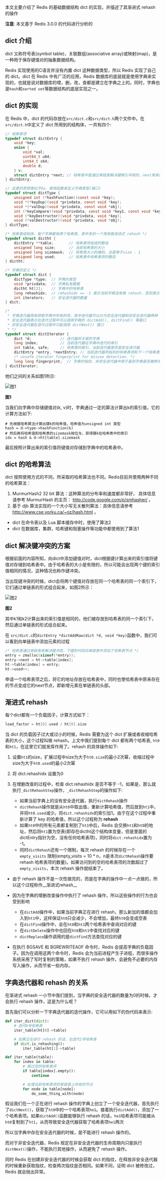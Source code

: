 
本文主要介绍了 Redis 的基础数据结构 dict 的实现，并描述了其渐进式 rehash 的操作

__注意__: 本文基于 Redis 3.0.0 的代码进行分析的

<!--more-->

## dict 介绍

dict 又称符号表(symbol table)，关联数组(associative array)或映射(map)，是一种用于保存键值对的抽象数据结构。

Redis 实现使用的C语言并没有内置 dict 这种数据类型，所以 Redis 实现了自己的 dict。dict 在 Redis 中有广泛的应用，Redis 数据库的底层就是使用字典来实现的，也就是说对数据库的增，删，改，查都是建立在字典之上的。同时，字典也是`hash`和`sorted set`等数据结构的底层实现之一。

## dict 的实现

在 Redis 中，dict 的代码存放在`src/dict.c`和`src/dict.h`两个文件中。在`src/dict.h`中定义了 dict 所用到的结构体，一共有四个:

```c
// 哈希表项
typedef struct dictEntry {
    void *key;
    union {
        void *val;
        uint64_t u64;
        int64_t s64;
        double d;
    } v;
    struct dictEntry *next; // 哈希表中是通过单链表解决键索引冲突的，next用来指向同一个键索引下的下一个元素
} dictEntry;

// 这里的思想类似于Go，使用函数来定义字典类型(接口)
typedef struct dictType {
    unsigned int (*hashFunction)(const void *key);
    void *(*keyDup)(void *privdata, const void *key);
    void *(*valDup)(void *privdata, const void *obj);
    int (*keyCompare)(void *privdata, const void *key1, const void *key2);
    void (*keyDestructor)(void *privdata, void *key);
    void (*valDestructor)(void *privdata, void *obj);
} dictType;

/* 哈希表结构体，每个字典都有两个哈希表，其中多的一个用来做渐进式 rehash */
typedef struct dictht {
    dictEntry **table;       // 哈希表项组成的数组
    unsigned long size;      // 当前哈希表的大小
    unsigned long sizemask;  // 哈希表大小的掩码，总是等于size - 1
    unsigned long used;      // 哈希表中哈希表项的数目
} dictht;

/* 字典的定义 */
typedef struct dict {
    dictType *type;  // 字典的类型
    void *privdata;  // 字典私有数据
    dictht ht[2];    // 字典中的哈希表
    long rehashidx;  // rehashidx == -1 表示当前字典没有做 rehash，否则表示当前字典正在进行 rehash 操作
    int iterators;   // 安全迭代器的数量
} dict;

/*
 * 字典迭代器用来获取字典中所有的项，其中迭代器可以分为安全迭代器和非安全迭代器两种
 * 安全迭代器表示在迭代过程中可以调用字典的 dictAdd(), dictFind() 等接口
 * 非安全迭代器在迭代过程中只能调用 dictNext() 接口
 * */
typedef struct dictIterator {
    dict *d;             // 迭代器所关联的字典
    long index;          // 当前迭代器在字典中迭代的索引
    int table, safe;     // 哈希表的索引，当前迭代器是否是安全迭代器
    dictEntry *entry, *nextEntry; // 当前迭代器所指向的哈希表项和下一个哈希表项
    /* unsafe iterator fingerprint for misuse detection. */
    long long fingerprint;  // 字典的指纹，非安全迭代器中用于鉴别字典是否被修改过
} dictIterator;
```

他们之间的关系如图1所示:

![图1](https://passage-1253400711.cos.ap-beijing.myqcloud.com/2018-03-10-054715.png)

__图1__

当我们向字典中存储键值对(k, v)时，字典通过一定的算法计算出k的索引值，它的计算方法如下:

```
# 先根据哈希算法计算出键k的哈希值，哈希值为unsigned int 类型
hash = d->type->hashFunction(k)
# 然后再将哈希值和哈希表的sizemask按位与，获得键k在哈希表中的索引
idx = hash & d->ht[table].sizemask
```

最后按照计算出来的索引值将键值对存储到字典中的哈希表中。

## dict 的哈希算法

dict 按照使用方式的不同，所采取的哈希算法也不同。Redis目前共使用两种不同的哈希算法：

1. MurmurHash2 32 bit 算法：这种算法的分布率和速度都非常好， 具体信息请参考 MurmurHash 的主页： http://code.google.com/p/smhasher/ 。
2. 基于 djb 算法实现的一个大小写无关散列算法：具体信息请参考 http://www.cse.yorku.ca/~oz/hash.html 。

+ dict 在命令表以及 Lua 脚本缓存中时，使用了算法2
+ dict 在数据库，集群，哈希键和阻塞操作等功能中都使用到了算法1

## dict 解决键冲突的方案

根据前面的内容所知，向dict中添加键值对时，dict根据键计算出来的索引值将键值对存储到哈希表中。由于哈希表的大小是有限的，所以可能会出现两个键的索引值相同的情况，这种情况也称作键冲突。

当出现键冲突的时候，dict会将两个键值对存放在同一个哈希表的同一个索引下，它们通过单链表的形式组合起来，如图2所示：

![图2](https://passage-1253400711.cos.ap-beijing.myqcloud.com/2018-03-13-155621.jpg)

__图2__

其中k1和k2计算出来的索引值是相同的，他们被存放到哈希表的同一个索引下，然后通过单链表的形式组合起来。

在 `src/dict.c`的`dictEntry *dictAddRaw(dict *d, void *key)`函数中，我们可以看到向单链表中添加元素的过程

```c
/* 哈希表通过单链表来解决键冲突，下面的代码向单链表中添加了哈希表节点 */
entry = zmalloc(sizeof(*entry));
entry->next = ht->table[index];
ht->table[index] = entry;
ht->used++;
```

申请一个哈希表项之后，将它的地址存放在哈希表中，同时也使哈希表中原来存在的节点变成它的next节点，即新增元素在单链表的头部。

## 渐进式 rehash

每个dict都有一个负载因子，计算方式如下：

```c
load_factor = ht[0].used / ht[0].size
```

当 dict 的负载因子过大或过小的时候，Redis 需要为这个 dict 扩展或者收缩哈希表的大小，这个过程叫做 rehash。上文中我们提到每个 dict 都有两个哈希表, `ht0`和`ht1`，在这里它们就发挥作用了。rehash 的具体操作如下:

1. 设置`ht1`的size，扩展过程中size为大于`ht0.size`的最小2次幂，收缩过程中size为大于`ht0.used`的最小2次幂
2. 将 dict.rehashidx 设置为0
3. 在增删改查的过程中，检查 dict.rehashidx 是否不等于 -1，如果是，那么就执行`_dictRehashStep`操作，`_dictRehashStep`的操作如下:

	+ 如果当前字典上的没有安全迭代器，执行`dictRehash`操作
	+ `dictRehash`操作就是从`ht0`中取出值，重新计算哈希值，然后放到`ht1`中，并将`ht0.used`减少。将`dict.rehashidx`的索引加1。由于在这个过程中重新计算了 key 的哈希值，所以这个过程称为 __rehash__
	+ 如果`ht0`中的所有元素都复制到了`ht1`中后，Redis 会交换`ht1`和`ht0`的地址，然后将`ht1`置为空表(即存在dictht这个结构体变量，但是里面的dictEntry指针为空，没有任何哈希表项)，同时将`dict.rehashidx`置为 -1。
	+ 同时`dictRehash`还有一个限制，每次 rehash 的时候存在一个 `empty_visits` 限制(empty_visits = 10 * n，n是本次`dictRehash`操作要 rehash 哈希表项的数量)。如果访问到的空的哈希表项的次数超过了`empty_visits`，本次 rehash 操作就结束了。

+ 由于 rehash 操作不是一次性做完的，而是在字典的操作中一点一点做的，所以这个过程称作__渐进式rehash__

+ 因为在字典的增删改查操作中执行了 rehash 操作，所以这些操作的行为也会受到影响
  + 在`dictAdd`操作中，如果当前字典正在进行 rehash，那么新加的值都会加入到`ht1`中，这样保证`ht0`只会减少，不会增加，最终`ht0`会变成空表
  + 在`dictFind`操作中，会在`ht0`和`ht1`两个哈希表中查询对应的键
  + 在`dictDelete`操作中也回在`ht0`和`ht1`中查找对应的键
  + `dictReplace`操作调用的是`dictFind`方法查找对应的键

+ 在执行 BGSAVE 和 BGREWRITEAOF 命令时，Redis 会提高字典的负载因子。因为在调用这两个命令时，Redis 会为当前进程产生子进程，而很多操作系统采用了写时复制的策略，如果不执行 rehash 操作，会避免不必要的内存写入操作，从而节省一些内存。


## 字典迭代器和 rehash 的关系

在渐进式 rehash 一小节中我们提到，当字典的安全迭代器的数量为0的时候，才会执行 rehash 操作，这是为什么呢？

首先我们可以分析一下字典迭代器的迭代操作，它可以用如下的伪代码来表示:

```py
def iter_dict(dict):
    # 迭代0号哈希表
    iter_table(ht[0]->table)

    # 如果正在进行 rehash 的话，也迭代1号哈希表
    if dict.is_rehashing():
        iter_table(ht[1]->table)

def iter_table(table):
    for index in table:
        # 跳过空的哈希表项
        if table[index].empty():
            continue

        # 处理当前哈希表项的单链表上所有的节点
        for node in table[node]:
            do_some_thing_with(node)
```

假设我们在一个正在进行 rehash 操作的字典上创立了一个安全迭代器，首先执行了`dictNext()`，获取了`ht0`中的一个哈希表项`he1`。接着执行`dictAdd()`，添加了一个哈希表项。如果`dictAdd()`函数能够执行 rehash 的话，`he1`哈希表项可能被从`ht0`复制到了`ht1`，从而导致安全迭代器获取了哈希表项`he1`两次

所以当字典中存在安全迭代器的时候，是不能进行 rehash 操作的。

而对于非安全迭代器，Redis 规定在非安全迭代器的生命周期内只能执行`dictNext()`操作，不能执行其他操作，从而避免了 rehash 操作。

同时 Redis 在创建非安全迭代器的时候会获取 dict 的指纹，在释放非安全迭代器的时候重新获取指纹，检查两次指纹是否相同。如果不同，证明 dict 被修改过，Redis 就会抛出异常。

